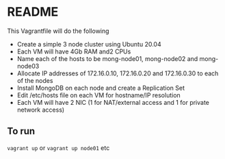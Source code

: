 # README
This Vagrantfile will do the following 

- Create a simple 3 node cluster using Ubuntu 20.04
- Each VM will have 4Gb RAM and2 CPUs
- Name each of the hosts to be mong-node01, mong-node02 and mong-node03
- Allocate IP addresses of 172.16.0.10, 172.16.0.20 and 172.16.0.30 to each of the nodes 
- Install MongoDB on each node and create a Replication Set 
- Edit /etc/hosts file on each VM for hostname/IP resolution
- Each VM will have 2 NIC (1 for NAT/external access and 1 for private network access)

## To run

`vagrant up`
or
`vagrant up node01` etc
